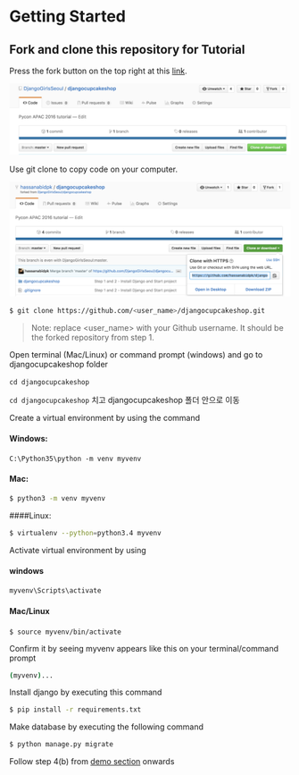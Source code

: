 # Getting Started

## Fork and clone this repository for Tutorial

Press the fork button on the top right at this [link](https://github.com/djangogirlscodecamp/djangocupcakeshop).

![](fork_djangocupcakeshop.png)

Use git clone to copy code on your computer.

![](clone_djangocupcake.png)

```bash 
$ git clone https://github.com/<user_name>/djangocupcakeshop.git

```

  > Note: replace <user_name> with your Github username. It should be the forked repository from step 1. 

Open terminal (Mac/Linux) or command prompt (windows) and go to djangocupcakeshop folder 

```cd djangocupcakeshop ```

`cd djangocupcakeshop` 치고 djangocupcakeshop 폴더 안으로 이동

Create a virtual environment by using the command
#### Windows:
```C:\Python35\python -m venv myvenv```
#### Mac:
```bash
$ python3 -m venv myvenv 
``` 
####Linux:
```bash 
$ virtualenv --python=python3.4 myvenv
```

Activate virtual environment by using 
#### windows
```bash
myvenv\Scripts\activate 
```
#### Mac/Linux
```$ source myvenv/bin/activate ```

Confirm it by seeing myvenv appears like this on your terminal/command prompt

```bash 
(myvenv)... 
```

Install django by executing this command 

```bash
$ pip install -r requirements.txt
```

Make database by executing the following command

```bash
$ python manage.py migrate
```

Follow step 4(b) from [demo section](https://djangogirlsseoul.gitbooks.io/-djangocupcakeshop/content/demo.html) onwards

